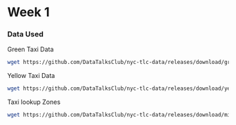 

# Week 1

### Data Used

Green Taxi Data
```bash
wget https://github.com/DataTalksClub/nyc-tlc-data/releases/download/green/green_tripdata_2019-10.csv.gz
```

Yellow Taxi Data
```bash
wget https://github.com/DataTalksClub/nyc-tlc-data/releases/download/yellow/yellow_tripdata_2019-01.csv.gz
```

Taxi lookup Zones
```bash
wget https://github.com/DataTalksClub/nyc-tlc-data/releases/download/misc/taxi_zone_lookup.csv
```